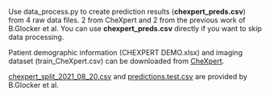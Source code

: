 Use data_process.py to create prediction results (**chexpert_preds.csv**) from 4 raw data files. 2 from CheXpert and 2 from the previous work of B.Glocker et al. You can use **chexpert_preds.csv** directly if you want to skip data processing.

Patient demographic information (CHEXPERT DEMO.xlsx) and imaging dataset (train_CheXpert.csv) can be downloaded from [CheXpert](https://stanfordmlgroup.github.io/competitions/chexpert/).

[chexpert_split_2021_08_20.csv](https://github.com/biomedia-mira/chexploration/blob/main/datafiles/chexpert/chexpert_split_2021_08_20.csv) and [predictions.test.csv](https://imperialcollegelondon.app.box.com/s/bq87wkuzy14ctsyf8w3hcikwzu8386jj/file/878918991309) are provided by B.Glocker et al.
